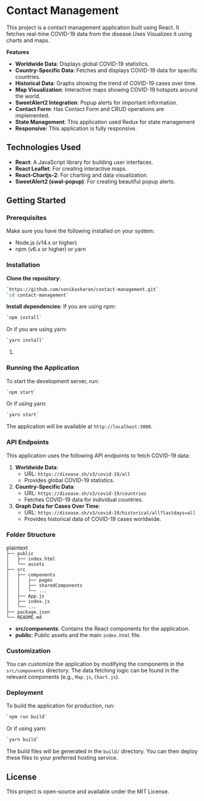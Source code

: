 # **Contact Management**

This project is a contact management application built using React. It fetches real-time COVID-19 data from the disease.Uses Visualizes it using charts and maps.

**Features**

- **Worldwide Data**: Displays global COVID-19 statistics.
- **Country-Specific Data**: Fetches and displays COVID-19 data for specific countries.
- **Historical Data**: Graphs showing the trend of COVID-19 cases over time.
- **Map Visualization**: Interactive maps showing COVID-19 hotspots around the world.
- **SweetAlert2 Integration**: Popup alerts for important information.
- **Contact Form**: Has Contact Form and CRUD operations are implemented.
- **State Management**: This application used Redux for state management
- **Responsive:** This application is fully responsive.

## **Technologies Used**

- **React**: A JavaScript library for building user interfaces.
- **React Leaflet**: For creating interactive maps.
- **React-Chartjs-2**: For charting and data visualization.
- **SweetAlert2 (swal-popup)**: For creating beautiful popup alerts.

## **Getting Started**

### **Prerequisites**

Make sure you have the following installed on your system:

- Node.js (v14.x or higher)
- npm (v6.x or higher) or yarn

### **Installation**

**Clone the repository**:

```bash
`https://github.com/sonikasharan/contact-management.git`
`cd contact-management`
```

**Install dependencies**: If you are using npm:

```bash
`npm install`
```

Or if you are using yarn:

```bash
`yarn install`
```

1.

### **Running the Application**

To start the development server, run:

```bash
`npm start`

```

Or if using yarn:

```bash
`yarn start`
```

The application will be available at `http://localhost:3000`.

### **API Endpoints**

This application uses the following API endpoints to fetch COVID-19 data:

1. **Worldwide Data**:
   - URL: `https://disease.sh/v3/covid-19/all`
   - Provides global COVID-19 statistics.
2. **Country-Specific Data**:
   - URL: `https://disease.sh/v3/covid-19/countries`
   - Fetches COVID-19 data for individual countries.
3. **Graph Data for Cases Over Time**:
   - URL: `https://disease.sh/v3/covid-19/historical/all?lastdays=all`
   - Provides historical data of COVID-19 cases worldwide.

### **Folder Structure**

plaintext  
`├── public`  
`│   ├── index.html`  
`│   └── assets`  
`├── src`  
`│   ├── components`  
`│   │   ├── pages`  
`│   │   ├── sharedComponents`  
`│   │   └── ...`  
`│   ├── App.js`  
`│   ├── index.js`  
`│   └── ...`  
`├── package.json`  
`└── README.md`

- **src/components**: Contains the React components for the application.
- **public**: Public assets and the main `index.html` file.

### **Customization**

You can customize the application by modifying the components in the `src/components` directory. The data fetching logic can be found in the relevant components (e.g., `Map.js`, `Chart.js`).

### **Deployment**

To build the application for production, run:

```bash
`npm run build`
```

Or if using yarn:

```bash
`yarn build`
```

The build files will be generated in the `build/` directory. You can then deploy these files to your preferred hosting service.

## **License**

This project is open-source and available under the MIT License.
